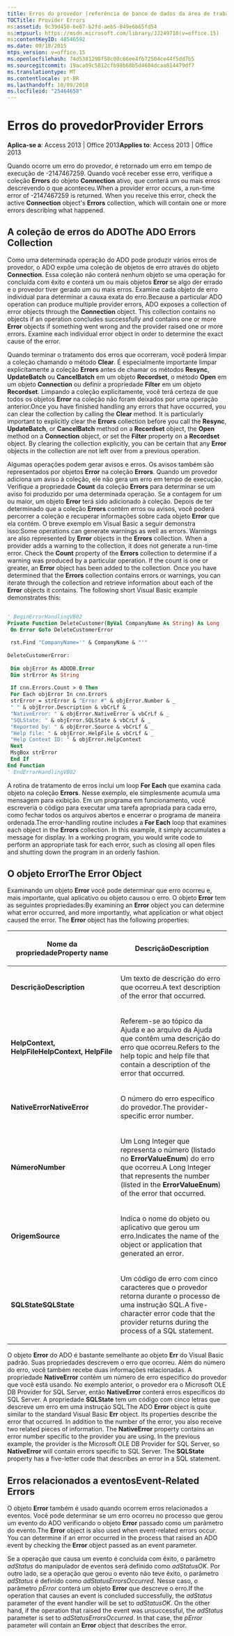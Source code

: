 ```yaml
---
title: Erros do provedor (referência de banco de dados da área de trabalho do Access)
TOCTitle: Provider Errors
ms:assetid: 9c39d450-6e67-b2fd-aeb5-849e6b65fd54
ms:mtpsurl: https://msdn.microsoft.com/library/JJ249710(v=office.15)
ms:contentKeyID: 48546592
ms.date: 09/18/2015
mtps_version: v=office.15
ms.openlocfilehash: 74d5381298f58c00c66ee4fb72504ce44f5dd7b5
ms.sourcegitcommit: 19aca09c5812cfb98b68b5d4604dcaa814479df7
ms.translationtype: MT
ms.contentlocale: pt-BR
ms.lasthandoff: 10/09/2018
ms.locfileid: "25464658"
---
```

# <a name="provider-errors"></a><span data-ttu-id="576bf-102">Erros do provedor</span><span class="sxs-lookup"><span data-stu-id="576bf-102">Provider Errors</span></span>


<span data-ttu-id="576bf-103">**Aplica-se a**: Access 2013 | Office 2013</span><span class="sxs-lookup"><span data-stu-id="576bf-103">**Applies to**: Access 2013 | Office 2013</span></span> 

<span data-ttu-id="576bf-p101">Quando ocorre um erro do provedor, é retornado um erro em tempo de execução de -2147467259. Quando você receber esse erro, verifique a coleção **Errors** do objeto **Connection** ativo, que conterá um ou mais erros descrevendo o que aconteceu.</span><span class="sxs-lookup"><span data-stu-id="576bf-p101">When a provider error occurs, a run-time error of -2147467259 is returned. When you receive this error, check the active **Connection** object's **Errors** collection, which will contain one or more errors describing what happened.</span></span>

## <a name="the-ado-errors-collection"></a><span data-ttu-id="576bf-106">A coleção de erros do ADO</span><span class="sxs-lookup"><span data-stu-id="576bf-106">The ADO Errors Collection</span></span>

<span data-ttu-id="576bf-p102">Como uma determinada operação do ADO pode produzir vários erros de provedor, o ADO expõe uma coleção de objetos de erro através do objeto **Connection**. Essa coleção não conterá nenhum objeto se uma operação for concluída com êxito e conterá um ou mais objetos **Error** se algo der errado e o provedor tiver gerado um ou mais erros. Examine cada objeto de erro individual para determinar a cauxa exata do erro.</span><span class="sxs-lookup"><span data-stu-id="576bf-p102">Because a particular ADO operation can produce multiple provider errors, ADO exposes a collection of error objects through the **Connection** object. This collection contains no objects if an operation concludes successfully and contains one or more **Error** objects if something went wrong and the provider raised one or more errors. Examine each individual error object in order to determine the exact cause of the error.</span></span>

<span data-ttu-id="576bf-p103">Quando terminar o tratamento dos erros que ocorreram, você poderá limpar a coleção chamando o método **Clear**. É especialmente importante limpar explicitamente a coleção **Errors** antes de chamar os métodos **Resync**, **UpdateBatch** ou **CancelBatch** em um objeto **Recordset**, o método **Open** em um objeto **Connection** ou definir a propriedade **Filter** em um objeto **Recordset**. Limpando a coleção explicitamente, você terá certeza de que todos os objetos **Error** na coleção não foram deixados por uma operação anterior.</span><span class="sxs-lookup"><span data-stu-id="576bf-p103">Once you have finished handling any errors that have occurred, you can clear the collection by calling the **Clear** method. It is particularly important to explicitly clear the **Errors** collection before you call the **Resync**, **UpdateBatch**, or **CancelBatch** method on a **Recordset** object, the **Open** method on a **Connection** object, or set the **Filter** property on a **Recordset** object. By clearing the collection explicitly, you can be certain that any **Error** objects in the collection are not left over from a previous operation.</span></span>

<span data-ttu-id="576bf-p104">Algumas operações podem gerar avisos e erros. Os avisos também são representados por objetos **Error** na coleção **Errors**. Quando um provedor adiciona um aviso à coleção, ele não gera um erro em tempo de execução. Verifique a propriedade **Count** da coleção **Errors** para determinar se um aviso foi produzido por uma determinada operação. Se a contagem for um ou maior, um objeto **Error** terá sido adicionado à coleção. Depois de ter determinado que a coleção **Errors** contém erros ou avisos, você poderá percorrer a coleção e recuperar informações sobre cada objeto **Error** que ela contém. O breve exemplo em Visual Basic a seguir demonstra isso:</span><span class="sxs-lookup"><span data-stu-id="576bf-p104">Some operations can generate warnings as well as errors. Warnings are also represented by **Error** objects in the **Errors** collection. When a provider adds a warning to the collection, it does not generate a run-time error. Check the **Count** property of the **Errors** collection to determine if a warning was produced by a particular operation. If the count is one or greater, an **Error** object has been added to the collection. Once you have determined that the **Errors** collection contains errors or warnings, you can iterate through the collection and retrieve information about each of the **Error** objects it contains. The following short Visual Basic example demonstrates this:</span></span>

```vb 
 
' BeginErrorHandlingVB02 
Private Function DeleteCustomer(ByVal CompanyName As String) As Long 
 On Error GoTo DeleteCustomerError 
 
 rst.Find "CompanyName='" & CompanyName & "'" 
 
DeleteCustomerError: 
 
 Dim objError As ADODB.Error 
 Dim strError As String 
 
 If cnn.Errors.Count > 0 Then 
 For Each objError In cnn.Errors 
 strError = strError & "Error #" & objError.Number & _ 
 " " & objError.Description & vbCrLf & _ 
 "NativeError: " & objError.NativeError & vbCrLf & _ 
 "SQLState: " & objError.SQLState & vbCrLf & _ 
 "Reported by: " & objError.Source & vbCrLf & _ 
 "Help file: " & objError.HelpFile & vbCrLf & _ 
 "Help Context ID: " & objError.HelpContext 
 Next 
 MsgBox strError 
 End If 
End Function 
' EndErrorHandlingVB02 
```

<span data-ttu-id="576bf-p105">A rotina de tratamento de erros inclui um loop **For Each** que examina cada objeto na coleção **Errors**. Nesse exemplo, ele simplesmente acumula uma mensagem para exibição. Em um programa em funcionamento, você escreveria o código para executar uma tarefa apropriada para cada erro, como fechar todos os arquivos abertos e encerrar o programa de maneira ordenada.</span><span class="sxs-lookup"><span data-stu-id="576bf-p105">The error-handling routine includes a **For Each** loop that examines each object in the **Errors** collection. In this example, it simply accumulates a message for display. In a working program, you would write code to perform an appropriate task for each error, such as closing all open files and shutting down the program in an orderly fashion.</span></span>

## <a name="the-error-object"></a><span data-ttu-id="576bf-123">O objeto Error</span><span class="sxs-lookup"><span data-stu-id="576bf-123">The Error Object</span></span>

<span data-ttu-id="576bf-p106">Examinando um objeto **Error** você pode determinar que erro ocorreu e, mais importante, qual aplicativo ou objeto causou o erro. O objeto **Error** tem as seguintes propriedades:</span><span class="sxs-lookup"><span data-stu-id="576bf-p106">By examining an **Error** object you can determine what error occurred, and more importantly, what application or what object caused the error. The **Error** object has the following properties:</span></span>

<table>
<colgroup>
<col style="width: 50%" />
<col style="width: 50%" />
</colgroup>
<thead>
<tr class="header">
<th><p><span data-ttu-id="576bf-126">Nome da propriedade</span><span class="sxs-lookup"><span data-stu-id="576bf-126">Property name</span></span></p></th>
<th><p><span data-ttu-id="576bf-127">Descrição</span><span class="sxs-lookup"><span data-stu-id="576bf-127">Description</span></span></p></th>
</tr>
</thead>
<tbody>
<tr class="odd">
<td><p><span data-ttu-id="576bf-128"><strong>Descrição</strong></span><span class="sxs-lookup"><span data-stu-id="576bf-128"><strong>Description</strong></span></span></p></td>
<td><p><span data-ttu-id="576bf-129">Um texto de descrição do erro que ocorreu.</span><span class="sxs-lookup"><span data-stu-id="576bf-129">A text description of the error that occurred.</span></span></p></td>
</tr>
<tr class="even">
<td><p><span data-ttu-id="576bf-130"><strong>HelpContext, HelpFile</strong></span><span class="sxs-lookup"><span data-stu-id="576bf-130"><strong>HelpContext, HelpFile</strong></span></span></p></td>
<td><p><span data-ttu-id="576bf-131">Referem-se ao tópico da Ajuda e ao arquivo da Ajuda que contêm uma descrição do erro que ocorreu.</span><span class="sxs-lookup"><span data-stu-id="576bf-131">Refers to the help topic and help file that contain a description of the error that occurred.</span></span></p></td>
</tr>
<tr class="odd">
<td><p><span data-ttu-id="576bf-132"><strong>NativeError</strong></span><span class="sxs-lookup"><span data-stu-id="576bf-132"><strong>NativeError</strong></span></span></p></td>
<td><p><span data-ttu-id="576bf-133">O número do erro específico do provedor.</span><span class="sxs-lookup"><span data-stu-id="576bf-133">The provider-specific error number.</span></span></p></td>
</tr>
<tr class="even">
<td><p><span data-ttu-id="576bf-134"><strong>Número</strong></span><span class="sxs-lookup"><span data-stu-id="576bf-134"><strong>Number</strong></span></span></p></td>
<td><p><span data-ttu-id="576bf-135">Um Long Integer que representa o número (listado no <strong>ErrorValueEnum</strong>) do erro que ocorreu.</span><span class="sxs-lookup"><span data-stu-id="576bf-135">A Long Integer that represents the number (listed in the <strong>ErrorValueEnum</strong>) of the error that occurred.</span></span></p></td>
</tr>
<tr class="odd">
<td><p><span data-ttu-id="576bf-136"><strong>Origem</strong></span><span class="sxs-lookup"><span data-stu-id="576bf-136"><strong>Source</strong></span></span></p></td>
<td><p><span data-ttu-id="576bf-137">Indica o nome do objeto ou aplicativo que gerou um erro.</span><span class="sxs-lookup"><span data-stu-id="576bf-137">Indicates the name of the object or application that generated an error.</span></span></p></td>
</tr>
<tr class="even">
<td><p><span data-ttu-id="576bf-138"><strong>SQLState</strong></span><span class="sxs-lookup"><span data-stu-id="576bf-138"><strong>SQLState</strong></span></span></p></td>
<td><p><span data-ttu-id="576bf-139">Um código de erro com cinco caracteres que o provedor retorna durante o processo de uma instrução SQL.</span><span class="sxs-lookup"><span data-stu-id="576bf-139">A five-character error code that the provider returns during the process of a SQL statement.</span></span></p></td>
</tr>
</tbody>
</table>


<span data-ttu-id="576bf-p107">O objeto **Error** do ADO é bastante semelhante ao objeto **Err** do Visual Basic padrão. Suas propriedades descrevem o erro que ocorreu. Além do número do erro, você também recebe duas informações relacionadas. A propriedade **NativeError** contém um número de erro específico do provedor que você está usando. No exemplo anterior, o provedor era o Microsoft OLE DB Provider for SQL Server, então **NativeError** conterá erros específicos do SQL Server. A propriedade **SQLState** tem um código com cinco letras que descreve um erro em uma instrução SQL.</span><span class="sxs-lookup"><span data-stu-id="576bf-p107">The ADO **Error** object is quite similar to the standard Visual Basic **Err** object. Its properties describe the error that occurred. In addition to the number of the error, you also receive two related pieces of information. The **NativeError** property contains an error number specific to the provider you are using. In the previous example, the provider is the Microsoft OLE DB Provider for SQL Server, so **NativeError** will contain errors specific to SQL Server. The **SQLState** property has a five-letter code that describes an error in a SQL statement.</span></span>

## <a name="event-related-errors"></a><span data-ttu-id="576bf-146">Erros relacionados a eventos</span><span class="sxs-lookup"><span data-stu-id="576bf-146">Event-Related Errors</span></span>

<span data-ttu-id="576bf-p108">O objeto **Error** também é usado quando ocorrem erros relacionados a eventos. Você pode determinar se um erro ocorreu no processo que gerou um evento do ADO verificando o objeto **Error** passado como um parâmetro do evento.</span><span class="sxs-lookup"><span data-stu-id="576bf-p108">The **Error** object is also used when event-related errors occur. You can determine if an error occurred in the process that raised an ADO event by checking the **Error** object passed as an event parameter.</span></span>

<span data-ttu-id="576bf-p109">Se a operação que causa um evento é concluída com êxito, o parâmetro *adStatus* do manipulador de eventos será definido como *adStatusOK*. Por outro lado, se a operação que gerou o evento não teve êxito, o parâmetro *adStatus* é definido como *adStatusErrorsOccurred*. Nesse caso, o parâmetro *pError* conterá um objeto **Error** que descreve o erro.</span><span class="sxs-lookup"><span data-stu-id="576bf-p109">If the operation that causes an event is concluded successfully, the *adStatus* parameter of the event handler will be set to *adStatusOK*. On the other hand, if the operation that raised the event was unsuccessful, the *adStatus* parameter is set to *adStatusErrorsOccurred*. In that case, the *pError* parameter will contain an **Error** object that describes the error.</span></span>

